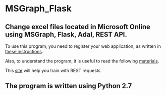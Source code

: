 # MSGraph_Flask
## Change excel files located in Microsoft Online using MSGraph, Flask, Adal, REST API.

To use this program, you need to register your web application, as written in [these instructions](https://github.com/Azure-Samples/active-directory-python-webapp-graphapi).

Also, to understand the program, it is useful to read the following [materials](https://docs.microsoft.com/graph/api/resources/excel?view=graph-rest-1.0).

This [site](https://developer.microsoft.com/graph/graph-explorer) will help you train with REST requests.

## The program is written using Python 2.7
